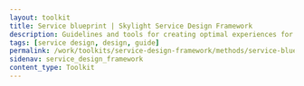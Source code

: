 ```yaml
---
layout: toolkit
title: Service blueprint | Skylight Service Design Framework
description: Guidelines and tools for creating optimal experiences for both users and your organization.
tags: [service design, design, guide]
permalink: /work/toolkits/service-design-framework/methods/service-blueprint/
sidenav: service_design_framework
content_type: Toolkit
---
```



